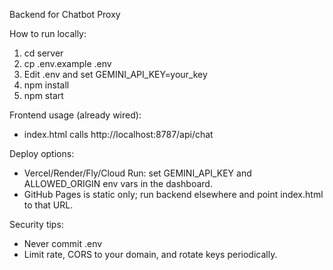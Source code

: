 Backend for Chatbot Proxy

How to run locally:

1) cd server
2) cp .env.example .env
3) Edit .env and set GEMINI_API_KEY=your_key
4) npm install
5) npm start

Frontend usage (already wired):
- index.html calls http://localhost:8787/api/chat

Deploy options:
- Vercel/Render/Fly/Cloud Run: set GEMINI_API_KEY and ALLOWED_ORIGIN env vars in the dashboard.
- GitHub Pages is static only; run backend elsewhere and point index.html to that URL.

Security tips:
- Never commit .env
- Limit rate, CORS to your domain, and rotate keys periodically.
